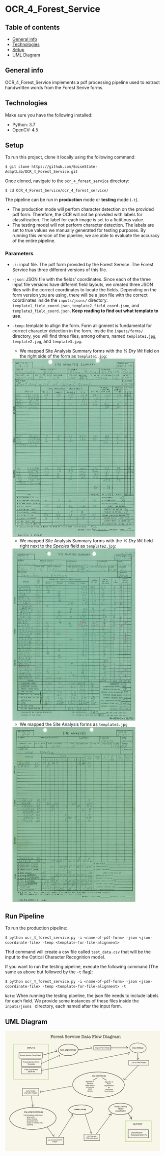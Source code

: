 # OCR_4_Forest_Service

## Table of contents
* [General info](#general-info)
* [Technologies](#technologies)
* [Setup](#setup)
* [UML Diagram](#uml-diagram)


## General info
OCR_4_Forest_Service implements a pdf processing pipeline used to extract handwritten words from the Forest Serive forms. 
	
## Technologies
Make sure you have the following installed:
* Python: 3.7
* OpenCV: 4.5
	
## Setup
To run this project, clone it locally using the following command:

```
$ git clone https://github.com/BoiseState-AdaptLab/OCR_4_Forest_Service.git
```
Once cloned, navigate to the `ocr_4_forest_service` directory:
```
$ cd OCR_4_Forest_Service/ocr_4_forest_service/
```
The pipeline can be run in **production** mode or **testing** mode (`-t`).
- The production mode will perfom character detection on the provided pdf form. Therefore, the OCR will not be provided with labels for classification. The label for each image is set to a fictitious value.
- The testing model will not perform character detection. The labels are set to true values we manually generated for testing purposes. By running this version of the pipeline, we are able to evaluate the accuracy of the entire pipeline. 

### Parameters

- `-i`: input file. The pdf form provided by the Forest Service. The Forest Service has three different versions of this file. 
- `-json`: JSON file with the fields' coordinates. Since each of the three input file versions have different field layouts, we created three JSON files with the correct coordinates to locate the fields. Depending on the form version you are using, there will be a json file with the correct coordinates inside the `inputs/jsons/` directory: `template1_field_coord.json`, `template2_field_coord.json`, and `template3_field_coord.json`.
	**Keep reading to find out what template to use.**
- `-temp`: template to allign the form. Form allignment is fundamental for correct character detection in the form. Inside the `inputs/forms/` directory, you will find three files, among others, named `template1.jpg`, `template2.jpg`, and `template3.jpg`. 

	* We mapped Site Analysis Summary forms with the *% Dry Wt* field on the right side of the form as `template1.jpg`:
	 <img src="https://github.com/BoiseState-AdaptLab/OCR_4_Forest_Service/blob/main/ocr_4_forest_service/inputs/forms/template1.jpg" alt="template 1" width="400"/>
	
	* We mapped Site Analysis Summary forms with the *% Dry Wt* field right next to the *Species* field as `template2.jpg`:
	 <img src="https://github.com/BoiseState-AdaptLab/OCR_4_Forest_Service/blob/main/ocr_4_forest_service/inputs/forms/template2.jpg" alt="template 2" width="400"/>
	
	 
	* We mapped the Site Analysis forms as `template3.jpg`
	 <img src="https://github.com/BoiseState-AdaptLab/OCR_4_Forest_Service/blob/main/ocr_4_forest_service/inputs/forms/template3.jpg" alt="template 3" width="400"/>
	
	 
## Run Pipeline

To run the production pipeline:
```
$ python ocr_4_forest_service.py -i <name-of-pdf-form> -json <json-coordinate-file> -temp <template-for-file-alignment>
```

Thid command will create a csv file called `test_data.csv` that will be the input to the Optical Character Recognition model. 

If you want to run the testing pipeline, execute the following command (The same as above but followed by the `-t` flag):
```
$ python ocr_4_forest_service.py -i <name-of-pdf-form> -json <json-coordinate-file> -temp <template-for-file-alignment> -t
```
`Note`: When running the testing pipeline, the json file needs to include labels for each field. We provide some instances of these files inside the `inputs/jsons
` directory, each named after the input form.  


## UML Diagram
![alt text](https://github.com/BoiseState-AdaptLab/OCR_4_Forest_Service/blob/main/visuals/data-pipeline-production.jpg)
